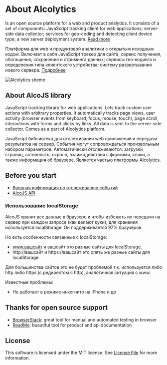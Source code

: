 # About Alcolytics

Is an open source platform for a web and product analytics. 
It consists of a set of components: JavaScript tracking client for web applications; 
server-side data collector; services for geo-coding and detecting client device type; 
a new server deployment system.
[Read more](https://alco.readme.io/docs/web-tracking)

Платформа для web и продуктовой аналитики с открытым исходным кодом.
Включает в себя JavaScript трекер для сайта; сервис получения, обогащения,
сохранения и стриминга данных; сервисы гео-кодинга и определения типа клиентского устройства;
систему развертывания нового сервера.
[Подробнее](https://alco.readme.io/docs/web-tracking) 

![Alcolytics sheme](https://raw.githubusercontent.com/alcolytics/alco-tracker/master/docs/alco-scheme.png)

## About AlcoJS library

JavaScript tracking library for web applications. Lets track custom user actions with arbitrary properties. It automatically tracks page views, user activity (browser events from keyboard, focus, mouse, touch), page scroll, interactions with forms and clicks by links. All data is sent to the server-side collector. Comes as a part of Alcolytics platform.

JavaScript библиотека для отслеживания web приложений и передачи  результатов на сервер. События могут сопровождаться произвольным набором параметров. Автоматически отслеживаются: загрузки страниц, активность, скролл, взаимодействия с формами, клики, а также информация об браузере. Является частью платформы Alcolytics.

## Before you start

- [Вводная информация по отслеживанию событий](https://alco.readme.io/docs/web-tracking)
- [AlcoJS API](https://alco.readme.io/docs/js-api) 

### Использование localStorage

AlcoJS хранит все данные в браузере и чтобы избежать их передачи на сервер при каждом запросе (как делают куки), 
для хранения используется localStorage. Он поддерживается 97% браузеров. 

Но есть особенности связанные с localStorage:

- www.вашсайт и вашсайт это разные сайты для localStorage.
- http://вашсайт и https://вашсайт это опять же разные сайты для localStorage

Для большинства сайтов это не будет проблемой т.к. используется либо http либо https (с редиректом с http),
аналогичная ситуация с www.

Известные проблемы:

- Не работает в режиме инкогнито на iPhone и др



## Thanks for open source support

- [BrowserStack](https://www.browserstack.com): great tool for manual and automated testing in browser
- [ReadMe](https://readme.io): beautiful tool for product and api documentation


## License

This software is licensed under the MIT license. See [License File](LICENSE) for more information.

